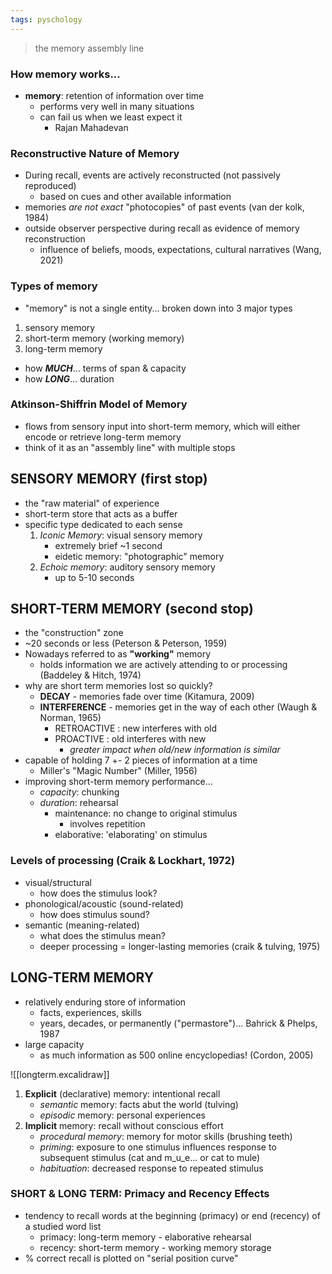 ```yaml
---
tags: pyschology
---
```


> the memory assembly line

### How memory works...
- **memory**: retention of information over time
	- performs very well in many situations
	- can fail us when we least expect it
		- Rajan Mahadevan

### Reconstructive Nature of Memory
- During recall, events are actively reconstructed (not passively reproduced)
	- based on cues and other available information
- memories *are not exact* "photocopies" of past events (van der kolk, 1984)
- outside observer perspective during recall as evidence of memory reconstruction
	- influence of beliefs, moods, expectations, cultural narratives (Wang, 2021)

### Types of memory
- "memory" is not a single entity... broken down into 3 major types
1. sensory memory
2. short-term memory (working memory)
3. long-term memory

- how ***MUCH***... terms of span & capacity
- how ***LONG***... duration

### Atkinson-Shiffrin Model of Memory
- flows from sensory input into short-term memory, which will either encode or retrieve long-term memory
- think of it as an "assembly line" with multiple stops


## SENSORY MEMORY (first stop)
- the "raw material" of experience
- short-term store that acts as a buffer
- specific type dedicated to each sense
	1. *Iconic Memory*: visual sensory memory
		- extremely brief ~1 second
		- eidetic memory: "photographic" memory
	2. *Echoic memory*: auditory sensory memory
		- up to 5-10 seconds

## SHORT-TERM MEMORY (second stop)
- the "construction" zone
- ~20 seconds or less (Peterson & Peterson, 1959)
- Nowadays referred to as **"working"** memory
	- holds information we are actively attending to or processing (Baddeley & Hitch, 1974)
- why are short term memories lost so quickly?
	- **DECAY** - memories fade over time (Kitamura, 2009)
	- **INTERFERENCE** - memories get in the way of each other (Waugh & Norman, 1965)
		- RETROACTIVE : new interferes with old
		- PROACTIVE : old interferes with new
			- *greater impact when old/new information is similar*
- capable of holding 7 +- 2 pieces of information at a time
	- Miller's "Magic Number" (Miller, 1956)
- improving short-term memory performance...
	- *capacity*: chunking
	- *duration*: rehearsal
		- maintenance: no change to original stimulus
			- involves repetition
		- elaborative: 'elaborating' on stimulus

### Levels of processing (Craik & Lockhart, 1972)
- visual/structural
	- how does the stimulus look?
- phonological/acoustic (sound-related)
	- how does stimulus sound?
- semantic (meaning-related)
	- what does the stimulus mean? 
	- deeper processing = longer-lasting memories (craik & tulving, 1975)

## LONG-TERM MEMORY
- relatively enduring store of information
	- facts, experiences, skills
	- years, decades, or permanently ("permastore")... Bahrick & Phelps, 1987
- large capacity
	- as much information as 500 online encyclopedias! (Cordon, 2005) 

![[longterm.excalidraw]]

1. **Explicit** (declarative) memory: intentional recall
	- *semantic* memory: facts abut the world (tulving)
	- *episodic* memory: personal experiences
2. **Implicit** memory: recall without conscious effort
	- *procedural memory*: memory for motor skills (brushing teeth)
	- *priming*: exposure to one stimulus influences response to subsequent stimulus (cat and m_u_e... or cat to mule)
	- *habituation*: decreased response to repeated stimulus

### SHORT & LONG TERM: Primacy and Recency Effects
- tendency to recall words at the beginning (primacy) or end (recency) of a studied word list
	- primacy: long-term memory - elaborative rehearsal
	- recency: short-term memory - working memory storage
- % correct recall is plotted on "serial position curve"